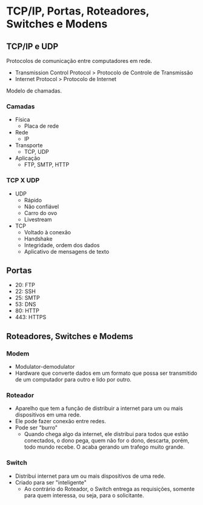# TCP/IP, Portas, Roteadores, Switches e Modens



## TCP/IP e UDP

Protocolos de comunicação entre computadores em rede.

* Transmission Control Protocol > Protocolo de Controle de Transmissão
* Internet Protocol > Protocolo de Internet

Modelo de chamadas.

### Camadas

* Física
  * Placa de rede
* Rede
  * IP
* Transporte
  * TCP, UDP
* Aplicação
  * FTP, SMTP, HTTP



### TCP X UDP

* UDP
  * Rápido
  * Não confiável
  * Carro do ovo
  * Livestream
* TCP
  * Voltado à conexão
  * Handshake
  * Integridade, ordem dos dados
  * Aplicativo de mensagens de texto



## Portas

* 20: FTP
* 22: SSH
* 25: SMTP
* 53: DNS
* 80: HTTP
* 443: HTTPS



## Roteadores, Switches e Modems

### Modem

* Modulator-demodulator
* Hardware que converte dados em um formato que possa ser transmitido de um computador para outro e lido por outro.

### Roteador

* Aparelho que tem a função de distribuir a internet para um ou mais dispositivos em uma rede.
* Ele pode fazer conexão entre redes.
* Pode ser "burro"
  * Quando chega algo da internet, ele distribui para todos que estão conectados, o dono pega, quem não for o dono, descarta, porém, todo mundo recebe. O acaba gerando um trafego muito grande.



### Switch

* Distribui internet para um ou mais dispositivos de uma rede.
* Criado para ser "inteligente"
  * Ao contrário do Roteador, o Switch entrega as requisições, somente para quem interessa, ou seja, para o solicitante.